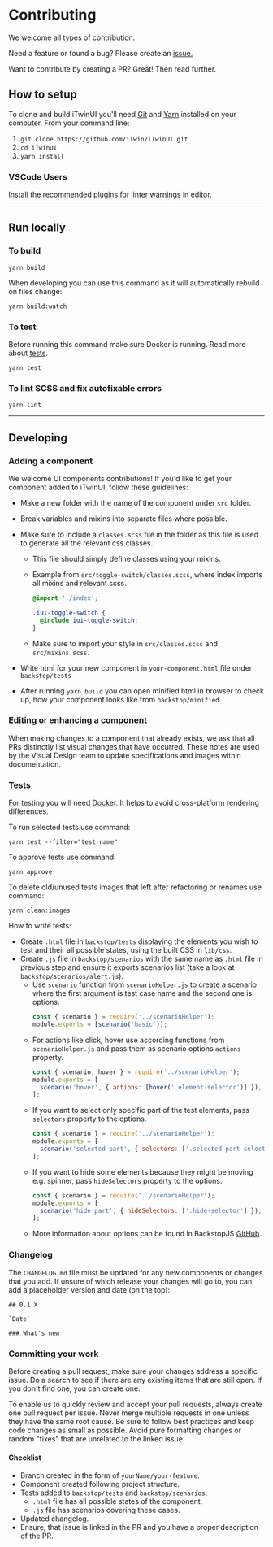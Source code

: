 # Contributing

We welcome all types of contribution.

Need a feature or found a bug? Please create an [issue.](https://github.com/iTwin/iTwinUI/issues)

Want to contribute by creating a PR? Great! Then read further.

## How to setup

To clone and build iTwinUI you'll need [Git](https://git-scm.com) and [Yarn](https://yarnpkg.com) installed on your computer. From your command line:

1. `git clone https://github.com/iTwin/iTwinUI.git`
2. `cd iTwinUI`
3. `yarn install`

### VSCode Users

Install the recommended [plugins](./.vscode/extensions.json) for linter warnings in editor.

---

## Run locally

### To build

`yarn build`

When developing you can use this command as it will automatically rebuild on files change:

`yarn build:watch`

### To test

Before running this command make sure Docker is running. Read more about [tests](#tests).

`yarn test`

### To lint SCSS and fix autofixable errors

`yarn lint`

---

## Developing

### Adding a component

We welcome UI components contributions! If you'd like to get your component added to iTwinUI, follow these guidelines:

- Make a new folder with the name of the component under `src` folder.
- Break variables and mixins into separate files where possible.
- Make sure to include a `classes.scss` file in the folder as this file is used to generate all the relevant css classes.

  - This file should simply define classes using your mixins.
  - Example from `src/toggle-switch/classes.scss`, where index imports all mixins and relevant scss.

    ```scss
    @import './index';

    .iui-toggle-switch {
      @include iui-toggle-switch;
    }
    ```

  - Make sure to import your style in `src/classes.scss` and `src/mixins.scss`.

- Write html for your new component in `your-component.html` file under `backstop/tests`
- After running `yarn build` you can open minified html in browser to check up, how your component looks like from `backstop/minified`.

### Editing or enhancing a component

When making changes to a component that already exists, we ask that all PRs distinctly list visual changes that have occurred. These notes are used by the Visual Design team to update specifications and images within documentation.

### Tests

For testing you will need [Docker](https://www.docker.com/products/docker-desktop). It helps to avoid cross-platform rendering differences.

To run selected tests use command:

 `yarn test --filter="test_name"`

To approve tests use command:

`yarn approve`

To delete old/unused tests images that left after refactoring or renames use command:

`yarn clean:images`

How to write tests:
- Create `.html` file in `backstop/tests` displaying the elements you wish to test and their all possible states, using the built CSS in `lib/css`.
- Create `.js` file in `backstop/scenarios` with the same name as `.html` file in previous step and ensure it exports scenarios list (take a look at `backstop/scenarios/alert.js`).
  - Use `scenario` function from `scenarioHelper.js` to create a scenario where the first argument is test case name and the second one is options.
    ```js
    const { scenario } = require('../scenarioHelper');
    module.exports = [scenario('basic')];
    ```
  - For actions like click, hover use according functions from `scenarioHelper.js` and pass them as scenario options `actions` property.
    ```js
    const { scenario, hover } = require('../scenarioHelper');
    module.exports = [
      scenario('hover', { actions: [hover('.element-selector')] }),
    ];
    ```
  - If you want to select only specific part of the test elements, pass `selectors` property to the options.
    ```js
    const { scenario } = require('../scenarioHelper');
    module.exports = [
      scenario('selected part', { selectors: ['.selected-part-selector'] }),
    ];
    ```
  - If you want to hide some elements because they might be moving e.g. spinner, pass `hideSelectors` property to the options.
    ```js
    const { scenario } = require('../scenarioHelper');
    module.exports = [
      scenario('hide part', { hideSelectors: ['.hide-selector'] }),
    ];
    ```
  - More information about options can be found in BackstopJS [GitHub](https://github.com/garris/BackstopJS#advanced-scenarios).

### Changelog

The `CHANGELOG.md` file must be updated for any new components or changes that you add. If unsure of which release your changes will go to, you can add a placeholder version and date (on the top):

```
## 0.1.X

`Date`

### What's new
```

### Committing your work

Before creating a pull request, make sure your changes address a specific issue. Do a search to see if there are any existing items that are still open. If you don't find one, you can create one.

To enable us to quickly review and accept your pull requests, always create one pull request per issue. Never merge multiple requests in one unless they have the same root cause. Be sure to follow best practices and keep code changes as small as possible. Avoid pure formatting changes or random "fixes" that are unrelated to the linked issue.

#### Checklist

- Branch created in the form of `yourName/your-feature`.
- Component created following project structure.
- Tests added to `backstop/tests` and `backstop/scenarios`.
  - `.html` file has all possible states of the component.
  - `.js` file has scenarios covering these cases.
- Updated changelog.
- Ensure, that issue is linked in the PR and you have a proper description of the PR.
